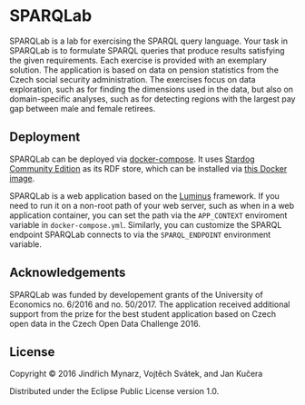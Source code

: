 # SPARQLab

SPARQLab is a lab for exercising the SPARQL query language. Your task in SPARQLab is to formulate SPARQL queries that produce results satisfying the given requirements. Each exercise is provided with an exemplary solution. The application is based on data on pension statistics from the Czech social security administration. The exercises focus on data exploration, such as for finding the dimensions used in the data, but also on domain-specific analyses, such as for detecting regions with the largest pay gap between male and female retirees.

## Deployment

SPARQLab can be deployed via [docker-compose](https://docs.docker.com/compose). It uses [Stardog Community Edition](http://stardog.com) as its RDF store, which can be installed via [this Docker image](https://github.com/jindrichmynarz/sparqlab-stardog).

SPARQLab is a web application based on the [Luminus](https://luminusweb.com) framework. If you need to run it on a non-root path of your web server, such as when in a web application container, you can set the path via the `APP_CONTEXT` enviroment variable in `docker-compose.yml`. Similarly, you can customize the SPARQL endpoint SPARQLab connects to via the `SPARQL_ENDPOINT` environment variable.

## Acknowledgements

SPARQLab was funded by developement grants of the University of Economics no. 6/2016 and no. 50/2017. The application received additional support from the prize for the best student application based on Czech open data in the Czech Open Data Challenge 2016.

## License

Copyright © 2016 Jindřich Mynarz, Vojtěch Svátek, and Jan Kučera

Distributed under the Eclipse Public License version 1.0.
